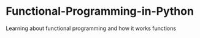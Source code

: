 # Functional-Programming-in-Python

Learning about functional programming and how it works functions
